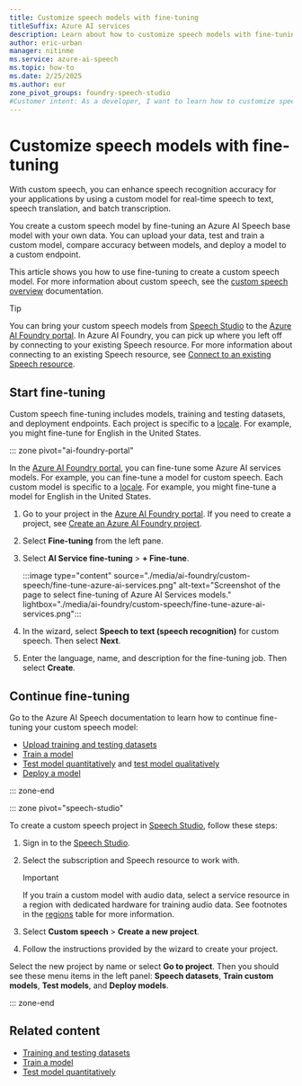 ```yaml
---
title: Customize speech models with fine-tuning
titleSuffix: Azure AI services
description: Learn about how to customize speech models with fine-tuning. 
author: eric-urban
manager: nitinme
ms.service: azure-ai-speech
ms.topic: how-to
ms.date: 2/25/2025
ms.author: eur
zone_pivot_groups: foundry-speech-studio
#Customer intent: As a developer, I want to learn how to customize speech models with fine-tuning so that I can train and deploy a custom model.
---
```


# Customize speech models with fine-tuning

With custom speech, you can enhance speech recognition accuracy for your applications by using a custom model for real-time speech to text, speech translation, and batch transcription. 

You create a custom speech model by fine-tuning an Azure AI Speech base model with your own data. You can upload your data, test and train a custom model, compare accuracy between models, and deploy a model to a custom endpoint.

This article shows you how to use fine-tuning to create a custom speech model. For more information about custom speech, see the [custom speech overview](./custom-speech-overview.md) documentation.

> [!TIP]
> You can bring your custom speech models from [Speech Studio](https://speech.microsoft.com) to the [Azure AI Foundry portal](https://ai.azure.com). In Azure AI Foundry, you can pick up where you left off by connecting to your existing Speech resource. For more information about connecting to an existing Speech resource, see [Connect to an existing Speech resource](../../ai-services/connect-services-ai-foundry-portal.md#connect-azure-ai-services-after-you-create-a-project).

## Start fine-tuning

Custom speech fine-tuning includes models, training and testing datasets, and deployment endpoints. Each project is specific to a [locale](language-support.md?tabs=stt). For example, you might fine-tune for English in the United States.

::: zone pivot="ai-foundry-portal"

In the [Azure AI Foundry portal](https://ai.azure.com), you can fine-tune some Azure AI services models. For example, you can fine-tune a model for custom speech. Each custom model is specific to a [locale](language-support.md?tabs=stt). For example, you might fine-tune a model for English in the United States.

1. Go to your project in the [Azure AI Foundry portal](https://ai.azure.com). If you need to create a project, see [Create an Azure AI Foundry project](../../ai-foundry/how-to/create-projects.md).
1. Select **Fine-tuning** from the left pane.
1. Select **AI Service fine-tuning** > **+ Fine-tune**.

    :::image type="content" source="./media/ai-foundry/custom-speech/fine-tune-azure-ai-services.png" alt-text="Screenshot of the page to select fine-tuning of Azure AI Services models." lightbox="./media/ai-foundry/custom-speech/fine-tune-azure-ai-services.png":::
 
1. In the wizard, select **Speech to text (speech recognition)** for custom speech. Then select **Next**.

1. Enter the language, name, and description for the fine-tuning job. Then select **Create**.

## Continue fine-tuning

Go to the Azure AI Speech documentation to learn how to continue fine-tuning your custom speech model:
* [Upload training and testing datasets](./how-to-custom-speech-upload-data.md)
* [Train a model](how-to-custom-speech-train-model.md)
* [Test model quantitatively](how-to-custom-speech-evaluate-data.md) and [test model qualitatively](./how-to-custom-speech-inspect-data.md)
* [Deploy a model](how-to-custom-speech-deploy-model.md)

::: zone-end

::: zone pivot="speech-studio"

To create a custom speech project in [Speech Studio](https://aka.ms/speechstudio/customspeech), follow these steps:

1. Sign in to the [Speech Studio](https://aka.ms/speechstudio/customspeech).
1. Select the subscription and Speech resource to work with. 

    > [!IMPORTANT]
    > If you train a custom model with audio data, select a service resource in a region with dedicated hardware for training audio data. See footnotes in the [regions](regions.md#regions) table for more information.

1. Select **Custom speech** > **Create a new project**. 
1. Follow the instructions provided by the wizard to create your project. 

Select the new project by name or select **Go to project**. Then you should see these menu items in the left panel: **Speech datasets**, **Train custom models**, **Test models**, and **Deploy models**. 

::: zone-end

## Related content

* [Training and testing datasets](./how-to-custom-speech-test-and-train.md)
* [Train a model](how-to-custom-speech-train-model.md)
* [Test model quantitatively](how-to-custom-speech-evaluate-data.md)

